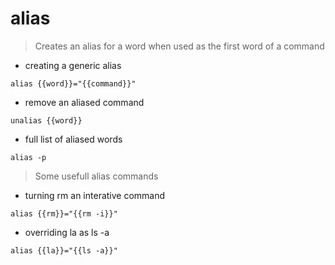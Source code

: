 # alias

> Creates an alias for a word when used 
> as the first word of a command

- creating a generic alias

`alias {{word}}="{{command}}"`

- remove an aliased command

`unalias {{word}}`

- full list of aliased words

`alias -p`

> Some usefull alias commands

- turning rm an interative command

`alias {{rm}}="{{rm -i}}"`

- overriding la as ls -a

`alias {{la}}="{{ls -a}}"`